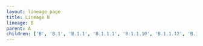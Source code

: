```yaml
---
layout: lineage_page
title: Lineage B
lineage: B
parent: A
children: ['B', 'B.1', 'B.1.1', 'B.1.1.1', 'B.1.1.10', 'B.1.1.12', 'B.1.1.13', 'B.1.1.14', 'B.1.1.15', 'B.1.1.16', 'B.1.1.17', 'B.1.1.19', 'B.1.1.2', 'B.1.1.20', 'B.1.1.21', 'B.1.1.22', 'B.1.1.23', 'B.1.1.24', 'B.1.1.25', 'B.1.1.26', 'B.1.1.27', 'B.1.1.28', 'B.1.1.29', 'B.1.1.3', 'B.1.1.30', 'B.1.1.31', 'B.1.1.32', 'B.1.1.33', 'B.1.1.34', 'B.1.1.35', 'B.1.1.36', 'B.1.1.37', 'B.1.1.38', 'B.1.1.39', 'B.1.1.4', 'B.1.1.40', 'B.1.1.41', 'B.1.1.42', 'B.1.1.43', 'B.1.1.44', 'B.1.1.45', 'B.1.1.46', 'B.1.1.47', 'B.1.1.48', 'B.1.1.49', 'B.1.1.5', 'B.1.1.50', 'B.1.1.51', 'B.1.1.52', 'B.1.1.53', 'B.1.1.54', 'B.1.1.55', 'B.1.1.56', 'B.1.1.57', 'B.1.1.58', 'B.1.1.59', 'B.1.1.6', 'B.1.1.60', 'B.1.1.61', 'B.1.1.62', 'B.1.1.63', 'B.1.1.64', 'B.1.1.65', 'B.1.1.66', 'B.1.1.67', 'B.1.1.68', 'B.1.1.69', 'B.1.1.7', 'B.1.1.70', 'B.1.1.71', 'B.1.1.72', 'B.1.1.73', 'B.1.1.74', 'B.1.1.75', 'B.1.1.76', 'B.1.1.77', 'B.1.1.8', 'B.1.1.9', 'B.1.1.p11', 'B.1.100', 'B.1.101', 'B.1.102', 'B.1.103', 'B.1.104', 'B.1.105', 'B.1.106', 'B.1.107', 'B.1.108', 'B.1.109', 'B.1.11', 'B.1.110', 'B.1.111', 'B.1.112', 'B.1.113', 'B.1.114', 'B.1.115', 'B.1.116', 'B.1.117', 'B.1.118', 'B.1.119', 'B.1.12', 'B.1.120', 'B.1.121', 'B.1.122', 'B.1.123', 'B.1.124', 'B.1.125', 'B.1.126', 'B.1.127', 'B.1.128', 'B.1.129', 'B.1.13', 'B.1.130', 'B.1.131', 'B.1.132', 'B.1.133', 'B.1.134', 'B.1.135', 'B.1.136', 'B.1.137', 'B.1.138', 'B.1.139', 'B.1.14', 'B.1.140', 'B.1.141', 'B.1.142', 'B.1.143', 'B.1.144', 'B.1.145', 'B.1.146', 'B.1.147', 'B.1.148', 'B.1.149', 'B.1.150', 'B.1.151', 'B.1.152', 'B.1.153', 'B.1.154', 'B.1.155', 'B.1.156', 'B.1.157', 'B.1.158', 'B.1.159', 'B.1.160', 'B.1.160.1', 'B.1.161', 'B.1.162', 'B.1.163', 'B.1.164', 'B.1.165', 'B.1.166', 'B.1.167', 'B.1.168', 'B.1.169', 'B.1.170', 'B.1.171', 'B.1.172', 'B.1.173', 'B.1.174', 'B.1.175', 'B.1.176', 'B.1.177', 'B.1.19', 'B.1.2', 'B.1.21', 'B.1.22', 'B.1.23', 'B.1.25', 'B.1.26', 'B.1.29', 'B.1.3', 'B.1.3.1', 'B.1.30', 'B.1.31', 'B.1.32', 'B.1.34', 'B.1.35', 'B.1.36', 'B.1.36.1', 'B.1.36.2', 'B.1.37', 'B.1.38', 'B.1.39', 'B.1.40', 'B.1.41', 'B.1.42', 'B.1.43', 'B.1.44', 'B.1.5', 'B.1.5.10', 'B.1.5.11', 'B.1.5.12', 'B.1.5.13', 'B.1.5.14', 'B.1.5.15', 'B.1.5.16', 'B.1.5.17', 'B.1.5.18', 'B.1.5.19', 'B.1.5.2', 'B.1.5.20', 'B.1.5.21', 'B.1.5.22', 'B.1.5.23', 'B.1.5.24', 'B.1.5.25', 'B.1.5.26', 'B.1.5.27', 'B.1.5.28', 'B.1.5.3', 'B.1.5.4', 'B.1.5.5', 'B.1.5.6', 'B.1.5.8', 'B.1.5.9', 'B.1.6', 'B.1.66', 'B.1.67', 'B.1.68', 'B.1.68.1', 'B.1.69', 'B.1.70', 'B.1.71', 'B.1.72', 'B.1.74', 'B.1.75', 'B.1.76', 'B.1.77', 'B.1.78', 'B.1.79', 'B.1.8', 'B.1.8.1', 'B.1.8.2', 'B.1.80', 'B.1.81', 'B.1.82', 'B.1.83', 'B.1.84', 'B.1.85', 'B.1.86', 'B.1.87', 'B.1.88', 'B.1.89', 'B.1.9', 'B.1.90', 'B.1.91', 'B.1.93', 'B.1.94', 'B.1.95', 'B.1.96', 'B.1.97', 'B.1.98', 'B.1.99', 'B.1.p16', 'B.10', 'B.11', 'B.12', 'B.13', 'B.14', 'B.15', 'B.16', 'B.17', 'B.18', 'B.19', 'B.2', 'B.2.1', 'B.2.10', 'B.2.11', 'B.2.12', 'B.2.2', 'B.2.4', 'B.2.5', 'B.2.6', 'B.2.7', 'B.2.8', 'B.2.9', 'B.20', 'B.21', 'B.22', 'B.23', 'B.24', 'B.25', 'B.26', 'B.27', 'B.3', 'B.4', 'B.4.1', 'B.4.2', 'B.4.3', 'B.5', 'B.6', 'B.6.1', 'B.7', 'B.9', 'C.1', 'C.2', 'C.3', 'D.1', 'D.2']
---
```

